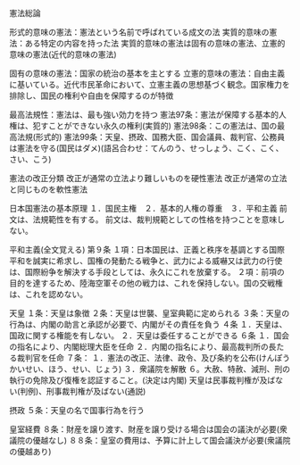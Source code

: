 憲法総論

形式的意味の憲法：憲法という名前で呼ばれている成文の法
実質的意味の憲法：ある特定の内容を持った法
実質的意味の憲法は固有の意味の憲法、立憲的意味の憲法(近代的意味の憲法)

固有の意味の憲法：国家の統治の基本を主とする
立憲的意味の憲法：自由主義に基いている。近代市民革命において、立憲主義の思想基づく観念。国家権力を排除し、国民の権利や自由を保障するのが特徴

最高法規性：憲法は、最も強い効力を持つ
憲法97条：憲法が保障する基本的人権は、犯すことができない永久の権利(実質的)
憲法98条：この憲法は、国の最高法規(形式的)
憲法99条：天皇、摂政、国務大臣、国会議員、裁判官、公務員は憲法を守る(国民はダメ)(語呂合わせ：てんのう、せっしょう、こく、こく、さい、こう)

憲法の改正分類
改正が通常の立法より難しいものを硬性憲法
改正が通常の立法と同じものを軟性憲法

日本国憲法の基本原理
１．国民主権　２．基本的人権の尊重　３．平和主義
前文は、法規範性を有する。
前文は、裁判規範としての性格を持つことを意味しない。

平和主義(全文覚える)
第９条
１項：日本国民は、正義と秩序を基調とする国際平和を誠実に希求し、国権の発動たる戦争と、武力による威嚇又は武力の行使は、国際紛争を解決する手段としては、永久にこれを放棄する。
２項：前項の目的を達するため、陸海空軍その他の戦力は、これを保持しない。国の交戦権は、これを認めない。

天皇
１条：天皇は象徴
２条：天皇は世襲、皇室典範に定められる
３条：天皇の行為は、内閣の助言と承認が必要で、内閣がその責任を負う
４条
１．天皇は、国政に関する権能を有しない。
２．天皇は委任することができる
６条
１．国会の指名により、内閣総理大臣を任命
２．内閣の指名により、最高裁判所の長たる裁判官を任命
７条：
１．憲法の改正、法律、政令、及び条約を公布(けんぽうかいせい、ほう、せい、じょう)
３．衆議院を解散
６。大赦、特赦、減刑、刑の執行の免除及び復権を認証すること。(決定は内閣)
天皇は民事裁判権が及ばない(判例)、刑事裁判権が及ばない(通説)

摂政
５条：天皇の名で国事行為を行う

皇室経費
８条：財産を譲り渡す、財産を譲り受ける場合は国会の議決が必要(衆議院の優越なし)
８８条：皇室の費用は、予算に計上して国会議決が必要(衆議院の優越あり)
